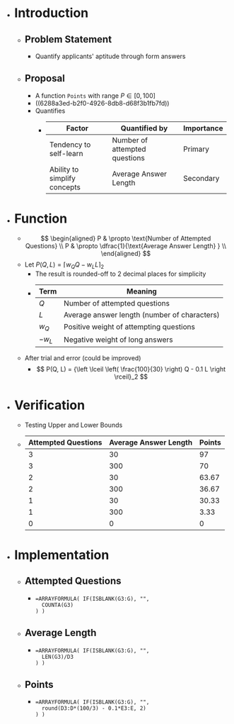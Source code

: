 - # Introduction
	- ## Problem Statement
		- Quantify applicants' aptitude through form answers
	- ## Proposal
		- A function `Points` with range $P \in [0, 100]$
		- ((6288a3ed-b2f0-4926-8db8-d68f3b1fb7fd))
		- Quantifies
			- |Factor|Quantified by|Importance|
			  |--|--|--|
			  |Tendency to self-learn|Number of attempted questions|Primary|
			  |Ability to simplify concepts|Average Answer Length|Secondary|
- # Function
	- $$
	  \begin{aligned}
	  P & \propto \text{Number of Attempted Questions} \\
	  P & \propto \dfrac{1}{\text{Average Answer Length} } \\
	  \end{aligned}
	  $$
	- Let $P(Q, L) = {\Big \lceil w_Q Q - w_L L \Big \rceil}_2$
		- The result is rounded-off to 2 decimal places for simplicity
		- | Term | Meaning |
		  |---|---|
		  | $Q$ | Number of attempted questions |
		  | $L$ | Average answer length (number of characters) |
		  | $w_Q$ | Positive weight of attempting questions |
		  | $-w_L$ | Negative weight of long answers |
	- After trial and error (could be improved)
		- $$
		  P(Q, L) = {\left \lceil
		  \left( \frac{100}{30} \right) Q - 0.1 L
		  \right \rceil}_2
		  $$
- # Verification
	- Testing Upper and Lower Bounds
	- | Attempted Questions | Average Answer Length | Points |
	  |---|---|---|
	  | 3 | 30 | 97 |
	  | 3 | 300 | 70 |
	  | 2 | 30 | 63.67 |
	  | 2 | 300 | 36.67 |
	  | 1 | 30 | 30.33 |
	  | 1 | 300 | 3.33 |
	  | 0 | 0 | 0 |
- # Implementation
	- ## Attempted Questions
		- ```mysql
		  =ARRAYFORMULA( IF(ISBLANK(G3:G), "",
		  	COUNTA(G3)
		  ) )
		  ```
	- ## Average Length
		- ```mysql
		  =ARRAYFORMULA( IF(ISBLANK(G3:G), "",
		  	LEN(G3)/D3
		  ) )
		  ```
	- ## Points
		- ``` mysql
		  =ARRAYFORMULA( IF(ISBLANK(G3:G), "",
		  	round(D3:D*(100/3) - 0.1*E3:E, 2)
		  ) )
		  ```